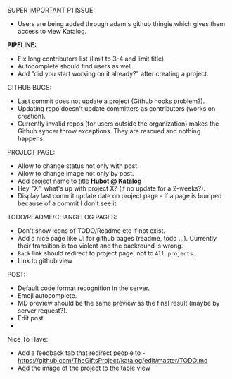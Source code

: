 SUPER IMPORTANT P1 ISSUE:
 * Users are being added through adam's github thingie which gives them access to view Katalog.

__PIPELINE:__
 * Fix long contributors list (limit to 3-4 and limit title).
 * Autocomplete should find users as well.
 * Add "did you start working on it already?" after creating a project.

GITHUB BUGS:
 * Last commit does not update a project (Github hooks problem?).
 * Updating repo doesn't update committers as contributors (works on creation).
 * Currently invalid repos (for users outside the organization) makes the Github syncer throw exceptions. They are rescued and nothing happens.

PROJECT PAGE:
 * Allow to change status not only with post.
 * Allow to change image not only by post.
 * Add project name to title **Hubot @ Katalog**
 * Hey "X", what's up with project X? (if no update for a 2-weeks?).
 * Display last commit update date on project page - if a page is bumped because of a commit I don't see it

TODO/README/CHANGELOG PAGES:
 * Don't show icons of TODO/Readme etc if not exist.
 * Add a nice page like UI for github pages (readme, todo ...). Currently their transition is too violent and the backround is wrong.
 * `Back` link should redirect to project page, not to `All projects`.
 * Link to github view

POST:
   * Default code format recognition in the server.
   * Emoji autocomplete.
   * MD preview should be the same preview as the final result (maybe by server request?).
   * Edit post.
   * 
Nice To Have:
  * Add a feedback tab that redirect people to - https://github.com/TheGiftsProject/katalog/edit/master/TODO.md
  * Add the image of the project to the table view

